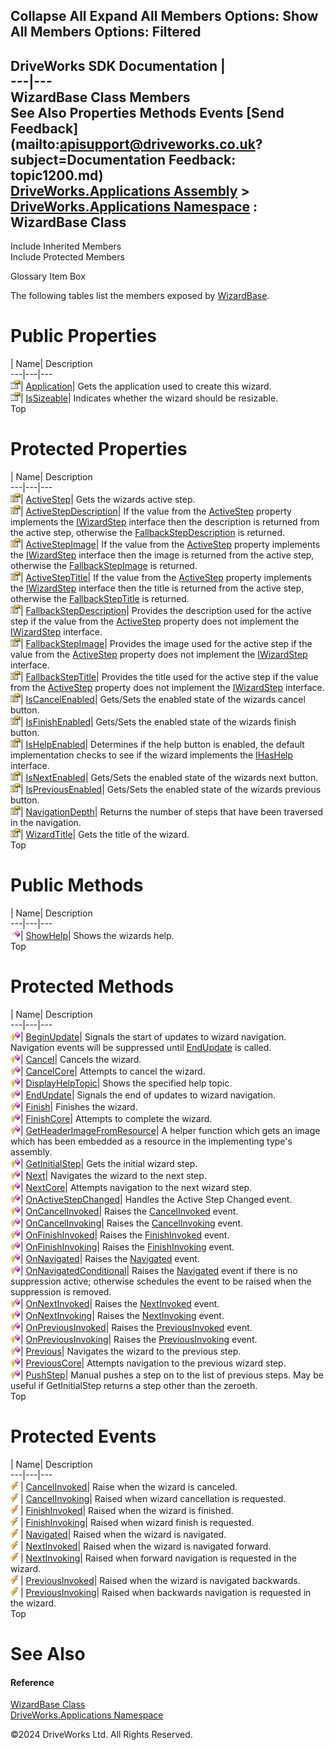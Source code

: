        

 Collapse All Expand All  Members Options: Show All  Members Options: Filtered   
---  
DriveWorks SDK Documentation  |   
---|---  
WizardBase Class Members   
See Also Properties Methods Events [Send Feedback](mailto:apisupport@driveworks.co.uk?subject=Documentation Feedback: topic1200.md)  
[DriveWorks.Applications Assembly](topic13.md) > [DriveWorks.Applications Namespace](topic16.md) : WizardBase Class  
---  
  
Include Inherited Members    
Include Protected Members  


Glossary Item Box

The following tables list the members exposed by [WizardBase](topic1200.md).

# Public Properties

| Name| Description  
---|---|---  
![Public Property](dotnetimages/publicProperty.gif)| [Application](topic1236.md)| Gets the application used to create this wizard.   
![Public Property](dotnetimages/publicProperty.gif)| [IsSizeable](topic1245.md)| Indicates whether the wizard should be resizable.   
Top

# Protected Properties

| Name| Description  
---|---|---  
![Protected Property](dotnetimages/protectedProperty.gif)| [ActiveStep](topic1232.md)| Gets the wizards active step.   
![Protected Property](dotnetimages/protectedProperty.gif)| [ActiveStepDescription](topic1233.md)| If the value from the [ActiveStep](topic1232.md) property implements the [IWizardStep](topic648.md) interface then the description is returned from the active step, otherwise the [FallbackStepDescription](topic1237.md) is returned.   
![Protected Property](dotnetimages/protectedProperty.gif)| [ActiveStepImage](topic1234.md)| If the value from the [ActiveStep](topic1232.md) property implements the [IWizardStep](topic648.md) interface then the image is returned from the active step, otherwise the [FallbackStepImage](topic1238.md) is returned.   
![Protected Property](dotnetimages/protectedProperty.gif)| [ActiveStepTitle](topic1235.md)| If the value from the [ActiveStep](topic1232.md) property implements the [IWizardStep](topic648.md) interface then the title is returned from the active step, otherwise the [FallbackStepTitle](topic1239.md) is returned.   
![Protected Property](dotnetimages/protectedProperty.gif)| [FallbackStepDescription](topic1237.md)| Provides the description used for the active step if the value from the [ActiveStep](topic1232.md) property does not implement the [IWizardStep](topic648.md) interface.   
![Protected Property](dotnetimages/protectedProperty.gif)| [FallbackStepImage](topic1238.md)| Provides the image used for the active step if the value from the [ActiveStep](topic1232.md) property does not implement the [IWizardStep](topic648.md) interface.   
![Protected Property](dotnetimages/protectedProperty.gif)| [FallbackStepTitle](topic1239.md)| Provides the title used for the active step if the value from the [ActiveStep](topic1232.md) property does not implement the [IWizardStep](topic648.md) interface.   
![Protected Property](dotnetimages/protectedProperty.gif)| [IsCancelEnabled](topic1240.md)| Gets/Sets the enabled state of the wizards cancel button.   
![Protected Property](dotnetimages/protectedProperty.gif)| [IsFinishEnabled](topic1241.md)| Gets/Sets the enabled state of the wizards finish button.   
![Protected Property](dotnetimages/protectedProperty.gif)| [IsHelpEnabled](topic1242.md)| Determines if the help button is enabled, the default implementation checks to see if the wizard implements the [IHasHelp](topic288.md) interface.   
![Protected Property](dotnetimages/protectedProperty.gif)| [IsNextEnabled](topic1243.md)| Gets/Sets the enabled state of the wizards next button.   
![Protected Property](dotnetimages/protectedProperty.gif)| [IsPreviousEnabled](topic1244.md)| Gets/Sets the enabled state of the wizards previous button.   
![Protected Property](dotnetimages/protectedProperty.gif)| [NavigationDepth](topic1246.md)| Returns the number of steps that have been traversed in the navigation.   
![Protected Property](dotnetimages/protectedProperty.gif)| [WizardTitle](topic1247.md)| Gets the title of the wizard.   
Top

# Public Methods

| Name| Description  
---|---|---  
![Public Method](dotnetimages/publicMethod.gif)| [ShowHelp](topic1231.md)| Shows the wizards help.   
Top

# Protected Methods

| Name| Description  
---|---|---  
![Protected Method](dotnetimages/protectedMethod.gif)| [BeginUpdate](topic1206.md)| Signals the start of updates to wizard navigation. Navigation events will be suppressed until [EndUpdate](topic1210.md) is called.   
![Protected Method](dotnetimages/protectedMethod.gif)| [Cancel](topic1207.md)| Cancels the wizard.   
![Protected Method](dotnetimages/protectedMethod.gif)| [CancelCore](topic1208.md)| Attempts to cancel the wizard.   
![Protected Method](dotnetimages/protectedMethod.gif)| [DisplayHelpTopic](topic1209.md)| Shows the specified help topic.   
![Protected Method](dotnetimages/protectedMethod.gif)| [EndUpdate](topic1210.md)| Signals the end of updates to wizard navigation.   
![Protected Method](dotnetimages/protectedMethod.gif)| [Finish](topic1211.md)| Finishes the wizard.   
![Protected Method](dotnetimages/protectedMethod.gif)| [FinishCore](topic1212.md)| Attempts to complete the wizard.   
![Protected Method](dotnetimages/protectedMethod.gif)| [GetHeaderImageFromResource](topic1213.md)| A helper function which gets an image which has been embedded as a resource in the implementing type's assembly.   
![Protected Method](dotnetimages/protectedMethod.gif)| [GetInitialStep](topic1214.md)| Gets the initial wizard step.   
![Protected Method](dotnetimages/protectedMethod.gif)| [Next](topic1215.md)| Navigates the wizard to the next step.   
![Protected Method](dotnetimages/protectedMethod.gif)| [NextCore](topic1216.md)| Attempts navigation to the next wizard step.   
![Protected Method](dotnetimages/protectedMethod.gif)| [OnActiveStepChanged](topic1217.md)| Handles the Active Step Changed event.   
![Protected Method](dotnetimages/protectedMethod.gif)| [OnCancelInvoked](topic1218.md)| Raises the [CancelInvoked](topic1248.md) event.   
![Protected Method](dotnetimages/protectedMethod.gif)| [OnCancelInvoking](topic1219.md)| Raises the [CancelInvoking](topic1249.md) event.   
![Protected Method](dotnetimages/protectedMethod.gif)| [OnFinishInvoked](topic1220.md)| Raises the [FinishInvoked](topic1250.md) event.   
![Protected Method](dotnetimages/protectedMethod.gif)| [OnFinishInvoking](topic1221.md)| Raises the [FinishInvoking](topic1251.md) event.   
![Protected Method](dotnetimages/protectedMethod.gif)| [OnNavigated](topic1222.md)| Raises the [Navigated](topic1252.md) event.   
![Protected Method](dotnetimages/protectedMethod.gif)| [OnNavigatedConditional](topic1223.md)| Raises the [Navigated](topic1252.md) event if there is no suppression active; otherwise schedules the event to be raised when the suppression is removed.   
![Protected Method](dotnetimages/protectedMethod.gif)| [OnNextInvoked](topic1224.md)| Raises the [NextInvoked](topic1253.md) event.   
![Protected Method](dotnetimages/protectedMethod.gif)| [OnNextInvoking](topic1225.md)| Raises the [NextInvoking](topic1254.md) event.   
![Protected Method](dotnetimages/protectedMethod.gif)| [OnPreviousInvoked](topic1226.md)| Raises the [PreviousInvoked](topic1255.md) event.   
![Protected Method](dotnetimages/protectedMethod.gif)| [OnPreviousInvoking](topic1227.md)| Raises the [PreviousInvoking](topic1256.md) event.   
![Protected Method](dotnetimages/protectedMethod.gif)| [Previous](topic1228.md)| Navigates the wizard to the previous step.   
![Protected Method](dotnetimages/protectedMethod.gif)| [PreviousCore](topic1229.md)| Attempts navigation to the previous wizard step.   
![Protected Method](dotnetimages/protectedMethod.gif)| [PushStep](topic1230.md)| Manual pushes a step on to the list of previous steps. May be useful if GetInitialStep returns a step other than the zeroeth.   
Top

# Protected Events

| Name| Description  
---|---|---  
![Protected Event](dotnetimages/protectedEvent.gif)| [CancelInvoked](topic1248.md)| Raise when the wizard is canceled.   
![Protected Event](dotnetimages/protectedEvent.gif)| [CancelInvoking](topic1249.md)| Raised when wizard cancellation is requested.   
![Protected Event](dotnetimages/protectedEvent.gif)| [FinishInvoked](topic1250.md)| Raised when the wizard is finished.   
![Protected Event](dotnetimages/protectedEvent.gif)| [FinishInvoking](topic1251.md)| Raised when wizard finish is requested.   
![Protected Event](dotnetimages/protectedEvent.gif)| [Navigated](topic1252.md)| Raised when the wizard is navigated.   
![Protected Event](dotnetimages/protectedEvent.gif)| [NextInvoked](topic1253.md)| Raised when the wizard is navigated forward.   
![Protected Event](dotnetimages/protectedEvent.gif)| [NextInvoking](topic1254.md)| Raised when forward navigation is requested in the wizard.   
![Protected Event](dotnetimages/protectedEvent.gif)| [PreviousInvoked](topic1255.md)| Raised when the wizard is navigated backwards.   
![Protected Event](dotnetimages/protectedEvent.gif)| [PreviousInvoking](topic1256.md)| Raised when backwards navigation is requested in the wizard.   
Top

# See Also

#### Reference

[WizardBase Class](topic1200.md)   
[DriveWorks.Applications Namespace](topic16.md)

©2024 DriveWorks Ltd. All Rights Reserved.
